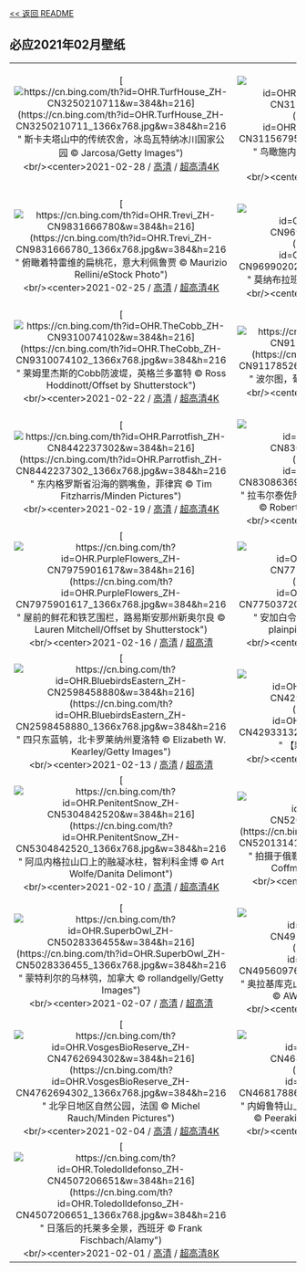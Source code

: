 [<< 返回 README](../../README.md)
## 必应2021年02月壁纸
||||
|:---:|:---:|:---:|
|[![https://cn.bing.com/th?id=OHR.TurfHouse_ZH-CN3250210711&w=384&h=216](https://cn.bing.com/th?id=OHR.TurfHouse_ZH-CN3250210711_1366x768.jpg&w=384&h=216 " &#10;斯卡夫塔山中的传统农舍，冰岛瓦特纳冰川国家公园&#10;© Jarcosa/Getty Images")](https://cn.bing.com/search?q=%E6%96%AF%E5%8D%A1%E5%A4%AB%E5%A1%94%E5%B1%B1%E4%B8%AD%E7%9A%84%E4%BC%A0%E7%BB%9F%E5%86%9C%E8%88%8D%EF%BC%8C%E5%86%B0%E5%B2%9B%E7%93%A6%E7%89%B9%E7%BA%B3%E5%86%B0%E5%B7%9D%E5%9B%BD%E5%AE%B6%E5%85%AC%E5%9B%AD&form=hpcapt&mkt=zh-cn&filters=HpDate:"20210228_1600")<br/><center>2021-02-28 / [高清](https://cn.bing.com/th?id=OHR.TurfHouse_ZH-CN3250210711_1920x1200.jpg&w=1920&h=1200) / [超高清4K](https://cn.bing.com/th?id=OHR.TurfHouse_ZH-CN3250210711_UHD.jpg&w=3840&h=2160)<center/>|[![https://cn.bing.com/th?id=OHR.SchneebergOchsenkopf_ZH-CN3115679592&w=384&h=216](https://cn.bing.com/th?id=OHR.SchneebergOchsenkopf_ZH-CN3115679592_1366x768.jpg&w=384&h=216 " &#10;鸟瞰施内贝格山脉-奥克森峰，德国&#10;© Felix Meyer/Adobe Stock")](https://cn.bing.com/search?q=%E9%B8%9F%E7%9E%B0%E6%96%BD%E5%86%85%E8%B4%9D%E6%A0%BC%E5%B1%B1%E8%84%89-%E5%A5%A5%E5%85%8B%E6%A3%AE%E5%B3%B0%EF%BC%8C%E5%BE%B7%E5%9B%BD&form=hpcapt&mkt=zh-cn&filters=HpDate:"20210227_1600")<br/><center>2021-02-27 / [高清](https://cn.bing.com/th?id=OHR.SchneebergOchsenkopf_ZH-CN3115679592_1920x1200.jpg&w=1920&h=1200) / [超高清4K](https://cn.bing.com/th?id=OHR.SchneebergOchsenkopf_ZH-CN3115679592_UHD.jpg&w=3840&h=2160)<center/>|[![https://cn.bing.com/th?id=OHR.JinliStreet_ZH-CN3020276206&w=384&h=216](https://cn.bing.com/th?id=OHR.JinliStreet_ZH-CN3020276206_1366x768.jpg&w=384&h=216 " &#10;挂在锦里街上的红灯笼，中国成都&#10;© Philippe LEJEANVRE/Getty Images")](https://cn.bing.com/search?q=%E6%8C%82%E5%9C%A8%E9%94%A6%E9%87%8C%E8%A1%97%E4%B8%8A%E7%9A%84%E7%BA%A2%E7%81%AF%E7%AC%BC%EF%BC%8C%E4%B8%AD%E5%9B%BD%E6%88%90%E9%83%BD&form=hpcapt&mkt=zh-cn&filters=HpDate:"20210226_1600")<br/><center>2021-02-26 / [高清](https://cn.bing.com/th?id=OHR.JinliStreet_ZH-CN3020276206_1920x1200.jpg&w=1920&h=1200) / [超高清4K](https://cn.bing.com/th?id=OHR.JinliStreet_ZH-CN3020276206_UHD.jpg&w=3840&h=2160)<center/>|
|[![https://cn.bing.com/th?id=OHR.Trevi_ZH-CN9831666780&w=384&h=216](https://cn.bing.com/th?id=OHR.Trevi_ZH-CN9831666780_1366x768.jpg&w=384&h=216 " &#10;俯瞰着特雷维的扁桃花，意大利佩鲁贾&#10;© Maurizio Rellini/eStock Photo")](https://cn.bing.com/search?q=%E4%BF%AF%E7%9E%B0%E7%9D%80%E7%89%B9%E9%9B%B7%E7%BB%B4%E7%9A%84%E6%89%81%E6%A1%83%E8%8A%B1%EF%BC%8C%E6%84%8F%E5%A4%A7%E5%88%A9%E4%BD%A9%E9%B2%81%E8%B4%BE&form=hpcapt&mkt=zh-cn&filters=HpDate:"20210225_1600")<br/><center>2021-02-25 / [高清](https://cn.bing.com/th?id=OHR.Trevi_ZH-CN9831666780_1920x1200.jpg&w=1920&h=1200) / [超高清4K](https://cn.bing.com/th?id=OHR.Trevi_ZH-CN9831666780_UHD.jpg&w=3840&h=2160)<center/>|[![https://cn.bing.com/th?id=OHR.LeMorneBrabant_ZH-CN9699020288&w=384&h=216](https://cn.bing.com/th?id=OHR.LeMorneBrabant_ZH-CN9699020288_1366x768.jpg&w=384&h=216 " &#10;莫纳布拉班特山，毛里求斯&#10;© Hemis/Alamy")](https://cn.bing.com/search?q=%E8%8E%AB%E7%BA%B3%E5%B8%83%E6%8B%89%E7%8F%AD%E7%89%B9%E5%B1%B1%EF%BC%8C%E6%AF%9B%E9%87%8C%E6%B1%82%E6%96%AF&form=hpcapt&mkt=zh-cn&filters=HpDate:"20210224_1600")<br/><center>2021-02-24 / [高清](https://cn.bing.com/th?id=OHR.LeMorneBrabant_ZH-CN9699020288_1920x1200.jpg&w=1920&h=1200) / [超高清8K](https://cn.bing.comhttps://cn.bing.com/th?id=OHR.LeMorneBrabant_ZH-CN9699020288_UHD.jpg)<center/>|[![https://cn.bing.com/th?id=OHR.DalmatianPelicans_ZH-CN9611080858&w=384&h=216](https://cn.bing.com/th?id=OHR.DalmatianPelicans_ZH-CN9611080858_1366x768.jpg&w=384&h=216 " &#10;冰上的卷羽鹈鹕，希腊凯尔基尼湖&#10;© Guy Edwardes/Minden Pictures")](https://cn.bing.com/search?q=%E5%86%B0%E4%B8%8A%E7%9A%84%E5%8D%B7%E7%BE%BD%E9%B9%88%E9%B9%95%EF%BC%8C%E5%B8%8C%E8%85%8A%E5%87%AF%E5%B0%94%E5%9F%BA%E5%B0%BC%E6%B9%96&form=hpcapt&mkt=zh-cn&filters=HpDate:"20210223_1600")<br/><center>2021-02-23 / [高清](https://cn.bing.com/th?id=OHR.DalmatianPelicans_ZH-CN9611080858_1920x1200.jpg&w=1920&h=1200) / [超高清4K](https://cn.bing.com/th?id=OHR.DalmatianPelicans_ZH-CN9611080858_UHD.jpg&w=3840&h=2160)<center/>|
|[![https://cn.bing.com/th?id=OHR.TheCobb_ZH-CN9310074102&w=384&h=216](https://cn.bing.com/th?id=OHR.TheCobb_ZH-CN9310074102_1366x768.jpg&w=384&h=216 " &#10;莱姆里杰斯的Cobb防波堤，英格兰多塞特&#10;© Ross Hoddinott/Offset by Shutterstock")](https://cn.bing.com/search?q=%E8%8E%B1%E5%A7%86%E9%87%8C%E6%9D%B0%E6%96%AF%E7%9A%84Cobb%E9%98%B2%E6%B3%A2%E5%A0%A4%EF%BC%8C%E8%8B%B1%E6%A0%BC%E5%85%B0%E5%A4%9A%E5%A1%9E%E7%89%B9&form=hpcapt&mkt=zh-cn&filters=HpDate:"20210222_1600")<br/><center>2021-02-22 / [高清](https://cn.bing.com/th?id=OHR.TheCobb_ZH-CN9310074102_1920x1200.jpg&w=1920&h=1200) / [超高清4K](https://cn.bing.com/th?id=OHR.TheCobb_ZH-CN9310074102_UHD.jpg&w=3840&h=2160)<center/>|[![https://cn.bing.com/th?id=OHR.Porto_ZH-CN9117852684&w=384&h=216](https://cn.bing.com/th?id=OHR.Porto_ZH-CN9117852684_1366x768.jpg&w=384&h=216 " &#10;波尔图，葡萄牙&#10;© Kanuman/Shutterstock")](https://cn.bing.com/search?q=%E6%B3%A2%E5%B0%94%E5%9B%BE%EF%BC%8C%E8%91%A1%E8%90%84%E7%89%99&form=hpcapt&mkt=zh-cn&filters=HpDate:"20210221_1600")<br/><center>2021-02-21 / [高清](https://cn.bing.com/th?id=OHR.Porto_ZH-CN9117852684_1920x1200.jpg&w=1920&h=1200) / [超高清4K](https://cn.bing.com/th?id=OHR.Porto_ZH-CN9117852684_UHD.jpg&w=3840&h=2160)<center/>|[![https://cn.bing.com/th?id=OHR.AABday_ZH-CN8551609592&w=384&h=216](https://cn.bing.com/th?id=OHR.AABday_ZH-CN8551609592_1366x768.jpg&w=384&h=216 " &#10;暴风雪散去，加利福尼亚优胜美地国家公园&#10;© Jeff Lewis/Tandem Stills + Motion")](https://cn.bing.com/search?q=%E6%9A%B4%E9%A3%8E%E9%9B%AA%E6%95%A3%E5%8E%BB%EF%BC%8C%E5%8A%A0%E5%88%A9%E7%A6%8F%E5%B0%BC%E4%BA%9A%E4%BC%98%E8%83%9C%E7%BE%8E%E5%9C%B0%E5%9B%BD%E5%AE%B6%E5%85%AC%E5%9B%AD&form=hpcapt&mkt=zh-cn&filters=HpDate:"20210220_1600")<br/><center>2021-02-20 / [高清](https://cn.bing.com/th?id=OHR.AABday_ZH-CN8551609592_1920x1200.jpg&w=1920&h=1200) / [超高清4K](https://cn.bing.com/th?id=OHR.AABday_ZH-CN8551609592_UHD.jpg&w=3840&h=2160)<center/>|
|[![https://cn.bing.com/th?id=OHR.Parrotfish_ZH-CN8442237302&w=384&h=216](https://cn.bing.com/th?id=OHR.Parrotfish_ZH-CN8442237302_1366x768.jpg&w=384&h=216 " &#10;东内格罗斯省沿海的鹦嘴鱼，菲律宾&#10;© Tim Fitzharris/Minden Pictures")](https://cn.bing.com/search?q=%E4%B8%9C%E5%86%85%E6%A0%BC%E7%BD%97%E6%96%AF%E7%9C%81%E6%B2%BF%E6%B5%B7%E7%9A%84%E9%B9%A6%E5%98%B4%E9%B1%BC%EF%BC%8C%E8%8F%B2%E5%BE%8B%E5%AE%BE&form=hpcapt&mkt=zh-cn&filters=HpDate:"20210219_1600")<br/><center>2021-02-19 / [高清](https://cn.bing.com/th?id=OHR.Parrotfish_ZH-CN8442237302_1920x1200.jpg&w=1920&h=1200) / [超高清4K](https://cn.bing.com/th?id=OHR.Parrotfish_ZH-CN8442237302_UHD.jpg&w=3840&h=2160)<center/>|[![https://cn.bing.com/th?id=OHR.VerzascaValley_ZH-CN8308636990&w=384&h=216](https://cn.bing.com/th?id=OHR.VerzascaValley_ZH-CN8308636990_1366x768.jpg&w=384&h=216 " &#10;拉韦尔泰佐附近一条河里的石头，瑞士塞斯卡山谷&#10;© Robert Seitz/Offset by Shutterstock")](https://cn.bing.com/search?q=%E6%8B%89%E9%9F%A6%E5%B0%94%E6%B3%B0%E4%BD%90%E9%99%84%E8%BF%91%E4%B8%80%E6%9D%A1%E6%B2%B3%E9%87%8C%E7%9A%84%E7%9F%B3%E5%A4%B4%EF%BC%8C%E7%91%9E%E5%A3%AB%E5%A1%9E%E6%96%AF%E5%8D%A1%E5%B1%B1%E8%B0%B7&form=hpcapt&mkt=zh-cn&filters=HpDate:"20210218_1600")<br/><center>2021-02-18 / [高清](https://cn.bing.com/th?id=OHR.VerzascaValley_ZH-CN8308636990_1920x1200.jpg&w=1920&h=1200) / [超高清4K](https://cn.bing.com/th?id=OHR.VerzascaValley_ZH-CN8308636990_UHD.jpg&w=3840&h=2160)<center/>|[![https://cn.bing.com/th?id=OHR.PeritoMorenoArgentina_ZH-CN8205335022&w=384&h=216](https://cn.bing.com/th?id=OHR.PeritoMorenoArgentina_ZH-CN8205335022_1366x768.jpg&w=384&h=216 " &#10;冰川国家公园中的佩里托莫雷诺冰川，阿根廷&#10;© Juergen Schonnop/Getty Images")](https://cn.bing.com/search?q=%E5%86%B0%E5%B7%9D%E5%9B%BD%E5%AE%B6%E5%85%AC%E5%9B%AD%E4%B8%AD%E7%9A%84%E4%BD%A9%E9%87%8C%E6%89%98%E8%8E%AB%E9%9B%B7%E8%AF%BA%E5%86%B0%E5%B7%9D%EF%BC%8C%E9%98%BF%E6%A0%B9%E5%BB%B7&form=hpcapt&mkt=zh-cn&filters=HpDate:"20210217_1600")<br/><center>2021-02-17 / [高清](https://cn.bing.com/th?id=OHR.PeritoMorenoArgentina_ZH-CN8205335022_1920x1200.jpg&w=1920&h=1200) / [超高清4K](https://cn.bing.com/th?id=OHR.PeritoMorenoArgentina_ZH-CN8205335022_UHD.jpg&w=3840&h=2160)<center/>|
|[![https://cn.bing.com/th?id=OHR.PurpleFlowers_ZH-CN7975901617&w=384&h=216](https://cn.bing.com/th?id=OHR.PurpleFlowers_ZH-CN7975901617_1366x768.jpg&w=384&h=216 " &#10;屋前的鲜花和铁艺围栏，路易斯安那州新奥尔良&#10;© Lauren Mitchell/Offset by Shutterstock")](https://cn.bing.com/search?q=%E5%B1%8B%E5%89%8D%E7%9A%84%E9%B2%9C%E8%8A%B1%E5%92%8C%E9%93%81%E8%89%BA%E5%9B%B4%E6%A0%8F%EF%BC%8C%E8%B7%AF%E6%98%93%E6%96%AF%E5%AE%89%E9%82%A3%E5%B7%9E%E6%96%B0%E5%A5%A5%E5%B0%94%E8%89%AF&form=hpcapt&mkt=zh-cn&filters=HpDate:"20210216_1600")<br/><center>2021-02-16 / [高清](https://cn.bing.com/th?id=OHR.PurpleFlowers_ZH-CN7975901617_1920x1200.jpg&w=1920&h=1200) / [超高清](https://cn.bing.comhttps://cn.bing.com/th?id=OHR.PurpleFlowers_ZH-CN7975901617_UHD.jpg)<center/>|[![https://cn.bing.com/th?id=OHR.OnkaparingaRiver_ZH-CN7750372049&w=384&h=216](https://cn.bing.com/th?id=OHR.OnkaparingaRiver_ZH-CN7750372049_1366x768.jpg&w=384&h=216 " &#10;安加白令嘉河与诺朗加港，南澳大利亚州&#10;© plainpicture/AWL/Marco Bottigelli")](https://cn.bing.com/search?q=%E5%AE%89%E5%8A%A0%E7%99%BD%E4%BB%A4%E5%98%89%E6%B2%B3%E4%B8%8E%E8%AF%BA%E6%9C%97%E5%8A%A0%E6%B8%AF%EF%BC%8C%E5%8D%97%E6%BE%B3%E5%A4%A7%E5%88%A9%E4%BA%9A%E5%B7%9E&form=hpcapt&mkt=zh-cn&filters=HpDate:"20210215_1600")<br/><center>2021-02-15 / [高清](https://cn.bing.com/th?id=OHR.OnkaparingaRiver_ZH-CN7750372049_1920x1200.jpg&w=1920&h=1200) / [超高清4K](https://cn.bing.com/th?id=OHR.OnkaparingaRiver_ZH-CN7750372049_UHD.jpg&w=3840&h=2160)<center/>|[![https://cn.bing.com/th?id=OHR.OceanHeart_ZH-CN2697021215&w=384&h=216](https://cn.bing.com/th?id=OHR.OceanHeart_ZH-CN2697021215_1366x768.jpg&w=384&h=216 " &#10;海浪冲击着悉尼海岸的一个心形岩石岛，澳大利亚&#10;© Kristian Bell/Getty Images")](https://cn.bing.com/search?q=%E6%B5%B7%E6%B5%AA%E5%86%B2%E5%87%BB%E7%9D%80%E6%82%89%E5%B0%BC%E6%B5%B7%E5%B2%B8%E7%9A%84%E4%B8%80%E4%B8%AA%E5%BF%83%E5%BD%A2%E5%B2%A9%E7%9F%B3%E5%B2%9B%EF%BC%8C%E6%BE%B3%E5%A4%A7%E5%88%A9%E4%BA%9A&form=hpcapt&mkt=zh-cn&filters=HpDate:"20210214_1600")<br/><center>2021-02-14 / [高清](https://cn.bing.com/th?id=OHR.OceanHeart_ZH-CN2697021215_1920x1200.jpg&w=1920&h=1200) / [超高清4K](https://cn.bing.com/th?id=OHR.OceanHeart_ZH-CN2697021215_UHD.jpg&w=3840&h=2160)<center/>|
|[![https://cn.bing.com/th?id=OHR.BluebirdsEastern_ZH-CN2598458880&w=384&h=216](https://cn.bing.com/th?id=OHR.BluebirdsEastern_ZH-CN2598458880_1366x768.jpg&w=384&h=216 " &#10;四只东蓝鸲，北卡罗莱纳州夏洛特&#10;© Elizabeth W. Kearley/Getty Images")](https://cn.bing.com/search?q=%E5%9B%9B%E5%8F%AA%E4%B8%9C%E8%93%9D%E9%B8%B2%EF%BC%8C%E5%8C%97%E5%8D%A1%E7%BD%97%E8%8E%B1%E7%BA%B3%E5%B7%9E%E5%A4%8F%E6%B4%9B%E7%89%B9&form=hpcapt&mkt=zh-cn&filters=HpDate:"20210213_1600")<br/><center>2021-02-13 / [高清](https://cn.bing.com/th?id=OHR.BluebirdsEastern_ZH-CN2598458880_1920x1200.jpg&w=1920&h=1200) / [超高清](https://cn.bing.comhttps://cn.bing.com/th?id=OHR.BluebirdsEastern_ZH-CN2598458880_UHD.jpg)<center/>|[![https://cn.bing.com/th?id=OHR.Lunarnewyear2021_ZH-CN4293313296&w=384&h=216](https://cn.bing.com/th?id=OHR.Lunarnewyear2021_ZH-CN4293313296_1366x768.jpg&w=384&h=216 " &#10;【新年快乐】&#10;© Kilito Chan ")](https://cn.bing.com/search?q=%E3%80%90%E6%96%B0%E5%B9%B4%E5%BF%AB%E4%B9%90%E3%80%91&form=hpcapt&mkt=zh-cn&filters=HpDate:"20210212_1600")<br/><center>2021-02-12 / [高清](https://cn.bing.com/th?id=OHR.Lunarnewyear2021_ZH-CN4293313296_1920x1200.jpg&w=1920&h=1200) / [超高清4K](https://cn.bing.com/th?id=OHR.Lunarnewyear2021_ZH-CN4293313296_UHD.jpg&w=3840&h=2160)<center/>|[![https://cn.bing.com/th?id=OHR.Lunarnewyeareve2021_ZH-CN4947947831&w=384&h=216](https://cn.bing.com/th?id=OHR.Lunarnewyeareve2021_ZH-CN4947947831_1366x768.jpg&w=384&h=216 " &#10;【今日除夕】© DANNY HU")](https://cn.bing.com/search?q=%E3%80%90%E4%BB%8A%E6%97%A5%E9%99%A4%E5%A4%95%E3%80%91%C2%A9&form=hpcapt&mkt=zh-cn&filters=HpDate:"20210211_1600")<br/><center>2021-02-11 / [高清](https://cn.bing.com/th?id=OHR.Lunarnewyeareve2021_ZH-CN4947947831_1920x1200.jpg&w=1920&h=1200) / [超高清4K](https://cn.bing.com/th?id=OHR.Lunarnewyeareve2021_ZH-CN4947947831_UHD.jpg&w=3840&h=2160)<center/>|
|[![https://cn.bing.com/th?id=OHR.PenitentSnow_ZH-CN5304842520&w=384&h=216](https://cn.bing.com/th?id=OHR.PenitentSnow_ZH-CN5304842520_1366x768.jpg&w=384&h=216 " &#10;阿瓜内格拉山口上的融凝冰柱，智利科金博&#10;© Art Wolfe/Danita Delimont")](https://cn.bing.com/search?q=%E9%98%BF%E7%93%9C%E5%86%85%E6%A0%BC%E6%8B%89%E5%B1%B1%E5%8F%A3%E4%B8%8A%E7%9A%84%E8%9E%8D%E5%87%9D%E5%86%B0%E6%9F%B1%EF%BC%8C%E6%99%BA%E5%88%A9%E7%A7%91%E9%87%91%E5%8D%9A&form=hpcapt&mkt=zh-cn&filters=HpDate:"20210210_1600")<br/><center>2021-02-10 / [高清](https://cn.bing.com/th?id=OHR.PenitentSnow_ZH-CN5304842520_1920x1200.jpg&w=1920&h=1200) / [超高清4K](https://cn.bing.com/th?id=OHR.PenitentSnow_ZH-CN5304842520_UHD.jpg&w=3840&h=2160)<center/>|[![https://cn.bing.com/th?id=OHR.MoonDogs_ZH-CN5201314184&w=384&h=216](https://cn.bing.com/th?id=OHR.MoonDogs_ZH-CN5201314184_1366x768.jpg&w=384&h=216 " &#10;拍摄于俄勒冈州海岸拥抱点瀑布的幻月&#10;© Ben Coffman/Tandem Stills + Motion")](https://cn.bing.com/search?q=%E6%8B%8D%E6%91%84%E4%BA%8E%E4%BF%84%E5%8B%92%E5%86%88%E5%B7%9E%E6%B5%B7%E5%B2%B8%E6%8B%A5%E6%8A%B1%E7%82%B9%E7%80%91%E5%B8%83%E7%9A%84%E5%B9%BB%E6%9C%88&form=hpcapt&mkt=zh-cn&filters=HpDate:"20210209_1600")<br/><center>2021-02-09 / [高清](https://cn.bing.com/th?id=OHR.MoonDogs_ZH-CN5201314184_1920x1200.jpg&w=1920&h=1200) / [超高清](https://cn.bing.comhttps://cn.bing.com/th?id=OHR.MoonDogs_ZH-CN5201314184_UHD.jpg)<center/>|[![https://cn.bing.com/th?id=OHR.IceWalking_ZH-CN5122217505&w=384&h=216](https://cn.bing.com/th?id=OHR.IceWalking_ZH-CN5122217505_1366x768.jpg&w=384&h=216 " &#10;勃朗峰高山冰川上的徒步者，法国夏慕尼&#10;© agustavop/Getty Images")](https://cn.bing.com/search?q=%E5%8B%83%E6%9C%97%E5%B3%B0%E9%AB%98%E5%B1%B1%E5%86%B0%E5%B7%9D%E4%B8%8A%E7%9A%84%E5%BE%92%E6%AD%A5%E8%80%85%EF%BC%8C%E6%B3%95%E5%9B%BD%E5%A4%8F%E6%85%95%E5%B0%BC&form=hpcapt&mkt=zh-cn&filters=HpDate:"20210208_1600")<br/><center>2021-02-08 / [高清](https://cn.bing.com/th?id=OHR.IceWalking_ZH-CN5122217505_1920x1200.jpg&w=1920&h=1200) / [超高清4K](https://cn.bing.com/th?id=OHR.IceWalking_ZH-CN5122217505_UHD.jpg&w=3840&h=2160)<center/>|
|[![https://cn.bing.com/th?id=OHR.SuperbOwl_ZH-CN5028336455&w=384&h=216](https://cn.bing.com/th?id=OHR.SuperbOwl_ZH-CN5028336455_1366x768.jpg&w=384&h=216 " &#10;蒙特利尔的乌林鸮，加拿大&#10;© rollandgelly/Getty Images")](https://cn.bing.com/search?q=%E8%92%99%E7%89%B9%E5%88%A9%E5%B0%94%E7%9A%84%E4%B9%8C%E6%9E%97%E9%B8%AE%EF%BC%8C%E5%8A%A0%E6%8B%BF%E5%A4%A7&form=hpcapt&mkt=zh-cn&filters=HpDate:"20210207_1600")<br/><center>2021-02-07 / [高清](https://cn.bing.com/th?id=OHR.SuperbOwl_ZH-CN5028336455_1920x1200.jpg&w=1920&h=1200) / [超高清](https://cn.bing.comhttps://cn.bing.com/th?id=OHR.SuperbOwl_ZH-CN5028336455_UHD.jpg)<center/>|[![https://cn.bing.com/th?id=OHR.MountSefton_ZH-CN4956097627&w=384&h=216](https://cn.bing.com/th?id=OHR.MountSefton_ZH-CN4956097627_1366x768.jpg&w=384&h=216 " &#10;奥拉基库克山国家公园中的塞夫顿山，新西兰南岛&#10;© AWL Images/Danita Delimont")](https://cn.bing.com/search?q=%E5%A5%A5%E6%8B%89%E5%9F%BA%E5%BA%93%E5%85%8B%E5%B1%B1%E5%9B%BD%E5%AE%B6%E5%85%AC%E5%9B%AD%E4%B8%AD%E7%9A%84%E5%A1%9E%E5%A4%AB%E9%A1%BF%E5%B1%B1%EF%BC%8C%E6%96%B0%E8%A5%BF%E5%85%B0%E5%8D%97%E5%B2%9B&form=hpcapt&mkt=zh-cn&filters=HpDate:"20210206_1600")<br/><center>2021-02-06 / [高清](https://cn.bing.com/th?id=OHR.MountSefton_ZH-CN4956097627_1920x1200.jpg&w=1920&h=1200) / [超高清4K](https://cn.bing.com/th?id=OHR.MountSefton_ZH-CN4956097627_UHD.jpg&w=3840&h=2160)<center/>|[![https://cn.bing.com/th?id=OHR.TheWave_ZH-CN4856809836&w=384&h=216](https://cn.bing.com/th?id=OHR.TheWave_ZH-CN4856809836_1366x768.jpg&w=384&h=216 " &#10;波浪谷中的砂岩层和积水，亚利桑那州朱红悬崖国家纪念碑&#10;© Dennis Frates/Alamy")](https://cn.bing.com/search?q=%E6%B3%A2%E6%B5%AA%E8%B0%B7%E4%B8%AD%E7%9A%84%E7%A0%82%E5%B2%A9%E5%B1%82%E5%92%8C%E7%A7%AF%E6%B0%B4%EF%BC%8C%E4%BA%9A%E5%88%A9%E6%A1%91%E9%82%A3%E5%B7%9E%E6%9C%B1%E7%BA%A2%E6%82%AC%E5%B4%96%E5%9B%BD%E5%AE%B6%E7%BA%AA%E5%BF%B5%E7%A2%91&form=hpcapt&mkt=zh-cn&filters=HpDate:"20210205_1600")<br/><center>2021-02-05 / [高清](https://cn.bing.com/th?id=OHR.TheWave_ZH-CN4856809836_1920x1200.jpg&w=1920&h=1200) / [超高清4K](https://cn.bing.com/th?id=OHR.TheWave_ZH-CN4856809836_UHD.jpg&w=3840&h=2160)<center/>|
|[![https://cn.bing.com/th?id=OHR.VosgesBioReserve_ZH-CN4762694302&w=384&h=216](https://cn.bing.com/th?id=OHR.VosgesBioReserve_ZH-CN4762694302_1366x768.jpg&w=384&h=216 " &#10;北孚日地区自然公园，法国&#10;© Michel Rauch/Minden Pictures")](https://cn.bing.com/search?q=%E5%8C%97%E5%AD%9A%E6%97%A5%E5%9C%B0%E5%8C%BA%E8%87%AA%E7%84%B6%E5%85%AC%E5%9B%AD%EF%BC%8C%E6%B3%95%E5%9B%BD&form=hpcapt&mkt=zh-cn&filters=HpDate:"20210204_1600")<br/><center>2021-02-04 / [高清](https://cn.bing.com/th?id=OHR.VosgesBioReserve_ZH-CN4762694302_1920x1200.jpg&w=1920&h=1200) / [超高清4K](https://cn.bing.com/th?id=OHR.VosgesBioReserve_ZH-CN4762694302_UHD.jpg&w=3840&h=2160)<center/>|[![https://cn.bing.com/th?id=OHR.MountNemrut_ZH-CN4681788604&w=384&h=216](https://cn.bing.com/th?id=OHR.MountNemrut_ZH-CN4681788604_1366x768.jpg&w=384&h=216 " &#10;内姆鲁特山上巨大的石灰岩雕像，土耳其阿德亚曼&#10;© Peerakit JIrachetthakun/Getty Images")](https://cn.bing.com/search?q=%E5%86%85%E5%A7%86%E9%B2%81%E7%89%B9%E5%B1%B1%E4%B8%8A%E5%B7%A8%E5%A4%A7%E7%9A%84%E7%9F%B3%E7%81%B0%E5%B2%A9%E9%9B%95%E5%83%8F%EF%BC%8C%E5%9C%9F%E8%80%B3%E5%85%B6%E9%98%BF%E5%BE%B7%E4%BA%9A%E6%9B%BC&form=hpcapt&mkt=zh-cn&filters=HpDate:"20210203_1600")<br/><center>2021-02-03 / [高清](https://cn.bing.com/th?id=OHR.MountNemrut_ZH-CN4681788604_1920x1200.jpg&w=1920&h=1200) / [超高清4K](https://cn.bing.com/th?id=OHR.MountNemrut_ZH-CN4681788604_UHD.jpg&w=3840&h=2160)<center/>|[![https://cn.bing.com/th?id=OHR.RainbowMarmot_ZH-CN4605973404&w=384&h=216](https://cn.bing.com/th?id=OHR.RainbowMarmot_ZH-CN4605973404_1366x768.jpg&w=384&h=216 " &#10;大格洛克纳山山峰前的土拨鼠，奥地利&#10;© SeppFriedhuber/Getty Images")](https://cn.bing.com/search?q=%E5%A4%A7%E6%A0%BC%E6%B4%9B%E5%85%8B%E7%BA%B3%E5%B1%B1%E5%B1%B1%E5%B3%B0%E5%89%8D%E7%9A%84%E5%9C%9F%E6%8B%A8%E9%BC%A0%EF%BC%8C%E5%A5%A5%E5%9C%B0%E5%88%A9&form=hpcapt&mkt=zh-cn&filters=HpDate:"20210202_1600")<br/><center>2021-02-02 / [高清](https://cn.bing.com/th?id=OHR.RainbowMarmot_ZH-CN4605973404_1920x1200.jpg&w=1920&h=1200) / [超高清4K](https://cn.bing.com/th?id=OHR.RainbowMarmot_ZH-CN4605973404_UHD.jpg&w=3840&h=2160)<center/>|
|[![https://cn.bing.com/th?id=OHR.ToledoIldefonso_ZH-CN4507206651&w=384&h=216](https://cn.bing.com/th?id=OHR.ToledoIldefonso_ZH-CN4507206651_1366x768.jpg&w=384&h=216 " &#10;日落后的托莱多全景，西班牙&#10;© Frank Fischbach/Alamy")](https://cn.bing.com/search?q=%E6%97%A5%E8%90%BD%E5%90%8E%E7%9A%84%E6%89%98%E8%8E%B1%E5%A4%9A%E5%85%A8%E6%99%AF%EF%BC%8C%E8%A5%BF%E7%8F%AD%E7%89%99&form=hpcapt&mkt=zh-cn&filters=HpDate:"20210201_1600")<br/><center>2021-02-01 / [高清](https://cn.bing.com/th?id=OHR.ToledoIldefonso_ZH-CN4507206651_1920x1200.jpg&w=1920&h=1200) / [超高清8K](https://cn.bing.comhttps://cn.bing.com/th?id=OHR.ToledoIldefonso_ZH-CN4507206651_UHD.jpg)<center/>